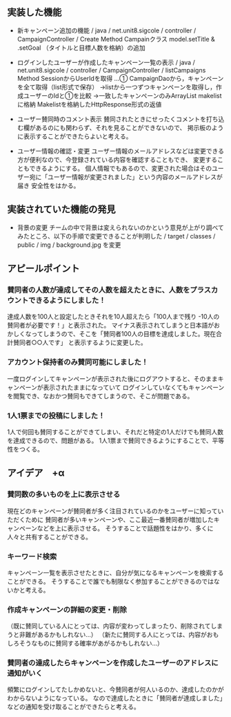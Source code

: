 ## 実装した機能

* 新キャンペーン追加の機能
/ java / net.unit8.sigcole / controller / CampaignController / Create Method
Campainクラス model.setTitle & .setGoal （タイトルと目標人数を格納）の追加

* ログインしたユーザーが作成したキャンペーン一覧の表示
/ java / net.unit8.sigcole / controller / CampaignController / listCampaigns Method
SessionからUserIdを取得 …①
CampaignDaoから，キャンペーンを全て取得（list形式で保存）
→listから一つずつキャンペーンを取得し，作成ユーザーのIdと①を比較
→一致したキャンペーンのみArrayList<Campaign> makelist に格納
Makelistを格納したHttpResponse形式の返値

* ユーザー賛同時のコメント表示
賛同されたときにせったくコメントを打ち込む欄があるのにも関わらず、それを見ることができないので、
掲示板のように表示することができたらよいと考える。

* ユーザー情報の確認・変更
ユーザー情報のメールアドレスなどは変更できる方が便利なので、今登録されている内容を確認することもでき、
変更することもできるようにする。
個人情報でもあるので、変更された場合はそのユーザー宛に「ユーザー情報が変更されました」という内容のメールアドレスが届き
安全性をはかる。


## 実装されていた機能の発見

* 背景の変更
チームの中で背景は変えられないのかという意見が上がり調べてみたところ、以下の手順で変更できることが判明した
/ target / classes / public / img / background.jpg を変更



## アピールポイント

### 賛同者の人数が達成してその人数を超えたときに、人数をプラスカウントできるようにしました！
達成人数を100人と設定したときそれを10人超えたら「100人まで残り -10人の賛同者が必要です！」と表示された。
マイナス表示されてしまうと日本語がおかしくなってしまうので、そこを「賛同者100人の目標を達成しました。現在合計賛同者○○人です」
と表示するように変更した。

### アカウント保持者のみ賛同可能にしました！
一度ログインしてキャンペーンが表示された後にログアウトすると、そのままキャンペーンが表示されたままになっていて
ログインしていなくてもキャンペーンを閲覧でき、なおかつ賛同もできてしまうので、そこが問題である。

### 1人1票までの投稿にしました！
1人で何回も賛同することができてしまい、それだと特定の1人だけでも賛同人数を達成できるので、問題がある。
1人1票まで賛同できるようにすることで、平等性をつくる。


## アイデア　+α


### 賛同数の多いものを上に表示させる
現在どのキャンペーンが賛同者が多く注目されているのかをユーザーに知っていただくために
賛同者が多いキャンペーンや、ここ最近一番賛同者が増加したキャンペーンなどを上に表示させる。
そうすることで話題性をはかり、多くに人々と共有することができる。

### キーワード検索
キャンペーン一覧を表示させたときに、自分が気になるキャンペーンを検索することができる。
そうすることで誰でも制限なく参加することができるのではないかと考える。

### 作成キャンペーンの詳細の変更・削除
（既に賛同している人にとっては、内容が変わってしまったり、削除されてしまうと非難があるかもしれない…）
（新たに賛同する人にとっては、内容がおもしろそうなものに賛同する確率があがるかもしれない…）

### 賛同者の達成したらキャンペーンを作成したユーザーのアドレスに通知がいく
頻繁にログインしてたしかめないと、今賛同者が何人いるのか、達成したのかがわからないようになっている。
なので達成したときに「賛同者が達成しました」などの通知を受け取ることができたらと考える。